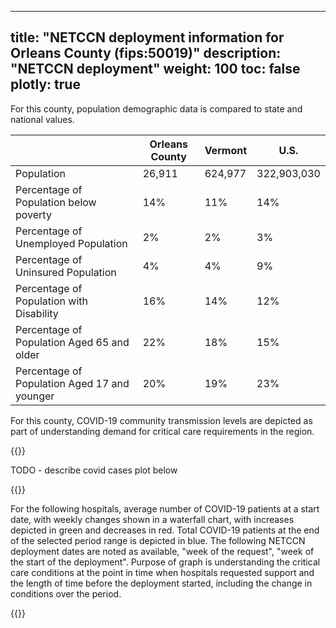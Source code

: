 
---
title: "NETCCN deployment information for Orleans County (fips:50019)"
description: "NETCCN deployment"
weight: 100
toc: false
plotly: true
---

For this county, population demographic data is compared to state and national values.

| | Orleans County | Vermont | U.S. |
| ----------- | ----------- | ----------- | -------- |
| Population | 26,911 | 624,977 | 322,903,030 |
| Percentage of Population below poverty | 14% | 11% | 14% |
| Percentage of Unemployed Population | 2% | 2% | 3% |
| Percentage of Uninsured Population | 4% | 4% | 9% |
| Percentage of Population with Disability | 16% | 14% | 12% |
| Percentage of Population Aged 65 and older | 22% | 18% | 15% |
| Percentage of Population Aged 17 and younger | 20% | 19% | 23% |

  

For this county, COVID-19 community transmission levels are depicted as part of understanding demand for critical care requirements in the region.

{{<plotly json="netccn/50019/covid_transmission.plotly.json" height="400px">}}


TODO - describe covid cases plot below

  {{<plotly json="netccn/50019/covid_cases.plotly.json" height="400px">}}


For the following hospitals, average number of COVID-19 patients at a start date, with weekly changes shown in a waterfall chart, with increases depicted in green and decreases in red.  Total COVID-19 patients at the end of the selected period range is depicted in blue.  The following NETCCN deployment dates are noted as available, "week of the request", "week of the start of the deployment".  Purpose of graph is understanding the critical care conditions at the point in time when hospitals requested support and the length of time before the deployment started, including the change in conditions over the period.

{{<plotly json="netccn/50019/hospital.471304.plotly.json" height="400px">}}
